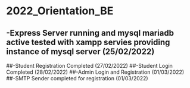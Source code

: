 # 2022_Orientation_BE
## -Express Server running and mysql mariadb active tested with xampp servies providing instance of mysql server (25/02/2022)
##-Student Registration Completed (27/02/2022)
##-Student Login Completed (28/02/2022)
##-Admin Login and Registration (01/03/2022)
##-SMTP Sender completed for registration (01/03/2022)

